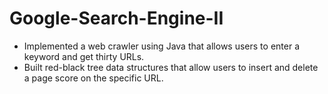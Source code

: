 # Google-Search-Engine-II

- Implemented a web crawler using Java that allows users to enter a keyword and get thirty URLs.
- Built red-black tree data structures that allow users to insert and delete a page score on the specific URL.
